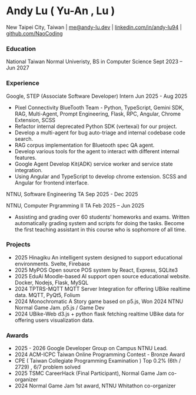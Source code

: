 # Andy Lu ( Yu-An , Lu )
New Taipei City, Taiwan  |  me@andy-lu.dev  |  [linkedin.com/in/andy-lu94](https://www.linkedin.com/in/andy-lu94/)  |  [github.com/NaoCoding](https://github.com/NaoCoding)
### Education
National Taiwan Normal Univeristy, BS in Computer Science Sept 2023 – Jun 2027
### Experience
Google, STEP (Associate Software Developer) Intern Jun 2025 - Aug 2025
* Pixel Connectivity BlueTooth Team - Python, TypeScript, Gemini SDK, RAG, Multi-Agent, Prompt Engineering,
Flask, RPC, Angular, Chrome Extension, SCSS
* Refactor internal deprecated Python SDK (vertexai) for our project.
* Develop a multi-agent for bug auto-triage and internal codebase code search.
* RAG corpus implementation for Bluetooth spec QA agent.
* Develop various tools for the agent to interact with different internal features.
* Google Agent Develop Kit(ADK) service worker and service state integration.
* Using Angular and TypeScript to develop chrome extension. SCSS and Angular for frontend interface.
  
NTNU, Software Engineering TA Sep 2025 - Dec 2025

NTNU, Computer Prgramming II TA Feb 2025 – Jun 2025
* Assisting and grading over 60 students’ homeworks and exams. Written automatically grading system and
scripts for doing the tasks. Become the first teaching assistant in this course who is sophomore of all time.

### Projects
* 2025 Hinagiku An intelligent system designed to support educational environments. Svelte, Firebase
* 2025 MyPOS Open source POS system by React, Express, SQLite3
* 2025 EduAi Moodle-based AI support open source educational website. Docker, Nodejs, Flask, MySQL
* 2024 TPTRS-MQTT MQTT Server Integration for offering UBike realtime data. MQTT, PyQt5, Folium
* 2024 Monochromatic A Story game based on p5.js, Won 2024 NTNU Normal Game Jam. p5.js / Game Dev
* 2024 UBike-Web d3.js + python flask fetching realtime UBike data for offering users visualization data.

### Awards
* 2025 - 2026 Google Developer Group on Campus NTNU Lead.
* 2024 ACM-ICPC Taiwan Online Programming Contest - Bronze Award
* CPE ( Taiwan Collegiate Programming Examination ) Top 0.2% (6th / 2729) , 6/7 problem solved
* 2025 TSMC CareerHack (Final Participant), Normal Game Jam co-organizer
* 2024 Normal Game Jam 1st award, NTNU Whitathon co-organizer

